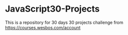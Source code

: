 # JavaScript30-Projects
This is a repository for 30 days 30 projects challenge from https://courses.wesbos.com/account
